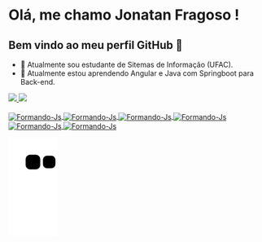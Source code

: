 # Olá, me chamo Jonatan Fragoso ! 
## Bem vindo ao meu perfil GitHub 👋

- 🔭 Atualmente sou estudante de Sitemas de Informação (UFAC).
- 🌱 Atualmente estou aprendendo Angular e Java com Springboot para Back-end.

<div>
<a href="https://github.com/jonatanfragoso">
<img height="180em" src="https://github-readme-stats.vercel.app/api?username=jonatanfragoso&show_icons=true&theme=dracula&include_all_commits=true&count_private=true"/>
<img height="180em" src="https://github-readme-stats.vercel.app/api/top-langs/?username=jonatanfragoso&layout=compact&langs_count=7&theme=dracula"/>
</div>
          

<div style="display: inline_block"><br>
<img align="center" alt="Formando-Js" height="40" width="50"  src="https://cdn.jsdelivr.net/gh/devicons/devicon/icons/github/github-original.svg" />  
<img align="center" alt="Formando-Js" height="40" width="50"  src="https://cdn.jsdelivr.net/gh/devicons/devicon/icons/html5/html5-original.svg" />
<img align="center" alt="Formando-Js" height="40" width="50"  src="https://cdn.jsdelivr.net/gh/devicons/devicon/icons/angularjs/angularjs-original.svg" />
<img align="center" alt="Formando-Js" height="40" width="50"  src="https://cdn.jsdelivr.net/gh/devicons/devicon/icons/css3/css3-original.svg" />
<img align="center" alt="Formando-Js" height="40" width="50"  src="https://cdn.jsdelivr.net/gh/devicons/devicon/icons/java/java-original-wordmark.svg" />
<img align="center" alt="Formando-Js" height="40" width="50"  src="https://cdn.jsdelivr.net/gh/devicons/devicon/icons/spring/spring-original.svg" />
</div>
</div>

          

          
          
![snake gif](https://github.com/Formandodev/Formandodev/blob/output/github-contribution-grid-snake.svg)



          
